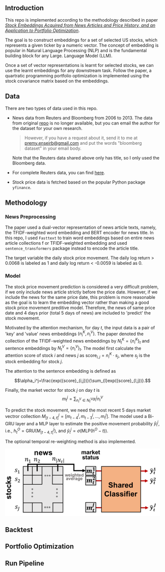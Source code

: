 ## Introduction
This repo is implemented according to the methodology described in paper [_Stock Embeddings Acquired from News Articles and Price History, and an Application to Portfolio Optimization_](https://aclanthology.org/2020.acl-main.307/).

The goal is to construct embeddings for a set of selected US stocks, which represents a given ticker by a numeric vector. The concept of embedding is popular in Natural Language Processing (NLP) and is the fundamental building block for any Large.  Language Model (LLM).

Once a set of vector representations is learnt for selected stocks, we can use the learnt embeddings for any downstream task. Follow the paper, a quartratic programming portfolio optimization is implemented using the stock covariance matrix based on the embeddings.

## Data
There are two types of data used in this repo.
- News data from Reuters and Bloomberg from 2006 to 2013. The data from original [repo](https://github.com/philipperemy/financial-news-dataset) is no longer available, but you can email the author for the dataset for your own research.
    > However, if you have a request about it, send it to me at premy.enseirb@gmail.com and put the words "bloomberg dataset" in your email body.

    Note that the Reuters data shared above only has title, so I only used the Bloomberg data.
- For complete Reuters data, you can find [here](https://github.com/HanssonMagnus/financial-news-dataset).
- Stock price data is fetched based on the popular Python package `yfinance`.

## Methodology
### News Preprocessing
The paper used a dual-vector representation of news article texts, namely, the TFIDF-weighted word embedding and BERT encoder for news title. In this repo, I used `Fasttext` to train word embeddings based on entire news article collections f or TFIDF-weighted embedding and used `sentence_transformers` package instead to encode the article title.

The target variable the daily stock price movement. The daily log return > 0.0068 is labeled as 1 and daily log return < -0.0059 is labeled as 0.


### Model
The stock price movement prediction is considered a very difficult problem, if we only include news article strictly before the price date. However, if we include the news for the same price date, this problem is more reasonable as the goal is to learn the embedding vector rather than making a good stock price movement preditive model. Therefore, the news of same price date and 4 days prior (total 5 days of news) are included to 'predict' the stock movement.

Motivated by the attention mechanism, for day $t$, the input data is a pair of 'key' and 'value' news embeddings $(n_i^K, n_i^V)$. The paper denoted the collection of the TFIDF-weighted news embeddings by $N_t^K=\lbrace n_i^K\rbrace_t$ and sentence embeddings by $N_t^V=\lbrace n_i^V\rbrace_t$. The model first calculate the attention score of stock $i$ and news $j$ as $\text{score}_{i,j} = n_i^K \cdot s_j$, where $s_j$ is the stock embedding for stock $j$.

The attention to the sentence embedding is defined as

$$\alpha_i^j=\frac{exp({score}_{i,j})}{\sum_{l}exp({score}_{l,j})}.$$

Finally, the market vector for stock $j$ on day $t$ is
$$m_t^j = \sum_{n_i^V\in N_t^V} \alpha_i^j n_i^V$$

To predict the stock movement, we need the most recent 5 days market vectror collection $M^j_{[t-4, t]}=[m^j_{t-4}, m^j_{t-3}, \dots, m^j_{t}]$. The model used a Bi-GRU layer and a MLP layer to estimate the positive movement probability $\hat y_t^j$, i.e., $h_t^O = \text{GRU}(M^j_{[t-4, t]})$, and $\hat y_t^j = \sigma(\text{MLP}(h^O-t))$.

The optional temporal re-weighting method is also implemented.

![Drag Racing](image/classifier.png)

## Backtest

## Portfolio Optimization

## Run Pipeline